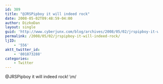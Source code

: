 ```yaml
---
id: 389
title: "@JRSPipboy it will indeed rock"
date: 2008-05-02T09:48:59-04:00
author: DizkoDan
layout: single
guid: 'http://www.cyberjunx.com/blog/archives/2008/05/02/jrspipboy-it-will-indeed-rock/'
permalink: /2008/05/02/jrspipboy-it-will-indeed-rock/
ljID:
    - '556'
aktt_twitter_id:
    - '801873288'
categories:
    - Twitter
---
```


@JRSPipboy it will indeed rock! \\m/